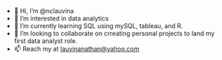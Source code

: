 - 👋 Hi, I’m @nclauvina
- 👀 I’m interested in data analytics
- 🌱 I’m currently learning SQL using mySQL, tableau, and R.
- 💞️ I’m looking to collaborate on crreating personal projects to land my first data analyst role. 
- 📫 Reach my at lauvinanathan@yahoo.com

<!---
nclauvina/nclauvina is a ✨ special ✨ repository because its `README.md` (this file) appears on your GitHub profile.
You can click the Preview link to take a look at your changes.
--->
